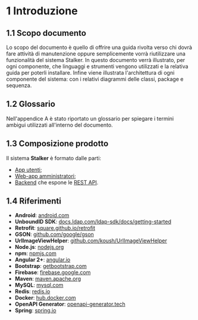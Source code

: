 # 1 Introduzione

## 1.1 Scopo documento
Lo scopo del documento è quello di offrire una guida rivolta verso chi dovrà fare attività di manutenzione oppure semplicemente vorrà riutilizzare una funzionalità del sistema Stalker. In questo documento verrà illustrato, per ogni componente, che linguaggi e strumenti vengono utilizzati e la relativa guida per poterli installare. Infine viene illustrata l'architettura di ogni componente del sistema: con i relativi diagrammi delle classi, package e sequenza.

## 1.2 Glossario
Nell'appendice A è stato riportato un glossario per spiegare i termini ambigui utilizzati all'interno del documento.

## 1.3 Composizione prodotto

Il sistema **Stalker** è formato dalle parti:

-   [App utenti](/app/introduzione/);
-   [Web-app amministratori](/webapp/introduzione/);
-   [Backend](/backend/introduzione/) che espone le [REST API](/restapi/introduction/).

## 1.4 Riferimenti 
-   **Android**: <a href="https://www.android.com/">android.com</a>
-   **UnboundID SDK**: <a href="https://docs.ldap.com/ldap-sdk/docs/getting-started/">docs.ldap.com/ldap-sdk/docs/getting-started</a>
-   **Retrofit**: <a href="https://square.github.io/retrofit/">square.github.io/retrofit</a>
-   **GSON**: <a href="https://github.com/google/gson"> github.com/google/gson </a>
-   **UrlImageViewHelper**:  <a href="https://github.com/koush/UrlImageViewHelper">github.com/koush/UrlImageViewHelper</a>
-   **Node.js**: <a href="https://nodejs.org">nodejs.org</a>
-   **npm**: <a href="https://www.npmjs.com/">npmjs.com</a>
-   **Angular 2+**: <a href="https://angular.io/">angular.io</a>
-   **Bootstrap**: <a href="https://getbootstrap.com/">getbootstrap.com</a>
-   **Firebase**: <a href="https://firebase.google.com/">firebase.google.com</a>
-   **Maven**: <a href="https://maven.apache.org/">maven.apache.org</a>
-   **MySQL**: <a href="https://www.mysql.com/">mysql.com</a>
-   **Redis**: <a href="https://redis.io/">redis.io</a>
-   **Docker**: <a href="https://hub.docker.com/">hub.docker.com</a>
-   **OpenAPI Generator**: <a href="https://openapi-generator.tech/">openapi-generator.tech</a>
-   **Spring**: <a href="https://spring.io/">spring.io</a>
